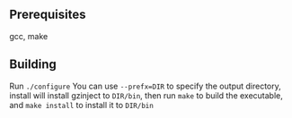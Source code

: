 ## Prerequisites

gcc, make

## Building
Run `./configure` You can use `--prefx=DIR` to specify the output directory, install will install gzinject to `DIR/bin`, then run `make` to build the executable, and `make install` to install it to `DIR/bin`
